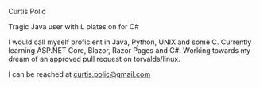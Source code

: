 Curtis Polic

Tragic Java user with L plates on for C#

I would call myself proficient in Java, Python, UNIX and some C. Currently learning ASP.NET Core, Blazor, Razor Pages and C#.
Working towards my dream of an approved pull request on torvalds/linux.

I can be reached at curtis.polic@gmail.com

<!---
cpolic/cpolic is a ✨ special ✨ repository because its `README.md` (this file) appears on your GitHub profile.
You can click the Preview link to take a look at your changes.
--->
